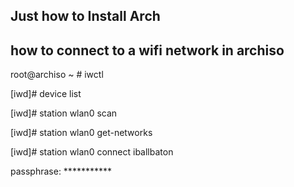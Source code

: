## Just how to Install Arch

## how to connect to a wifi network in archiso

root@archiso ~ # iwctl

[iwd]# device list

[iwd]# station wlan0 scan

[iwd]# station wlan0 get-networks

[iwd]# station wlan0 connect iballbaton

passphrase: ***********
